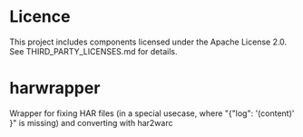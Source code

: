 # Licence
This project includes components licensed under the Apache License 2.0. See THIRD_PARTY_LICENSES.md for details.
# harwrapper
Wrapper for fixing HAR files (in a special usecase, where "{"log": '(content)' }" is missing) and converting with har2warc
